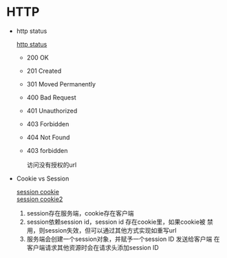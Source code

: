 # HTTP
- http status
    
    [http status](https://httpstatuses.com/)  
    - 200 OK
    - 201 Created
    - 301 Moved Permanently
    - 400 Bad Request
    - 401 Unauthorized
    - 403 Forbidden
    - 404 Not Found
    
    
    - 403 forbidden
        
        访问没有授权的url
        
- Cookie vs Session
    
    [session cookie](https://www.zhihu.com/question/19786827)  
    [session cookie2](https://zhuanlan.zhihu.com/p/63061864)  
    1. session存在服务端，cookie存在客户端
    2. session依赖session id，session id 存在cookie里，如果cookie被
    禁用，则session失效，但可以通过其他方式实现如重写url  
    3. 服务端会创建一个session对象，并赋予一个session ID 发送给客户端
    在客户端请求其他资源时会在请求头添加session ID
    
